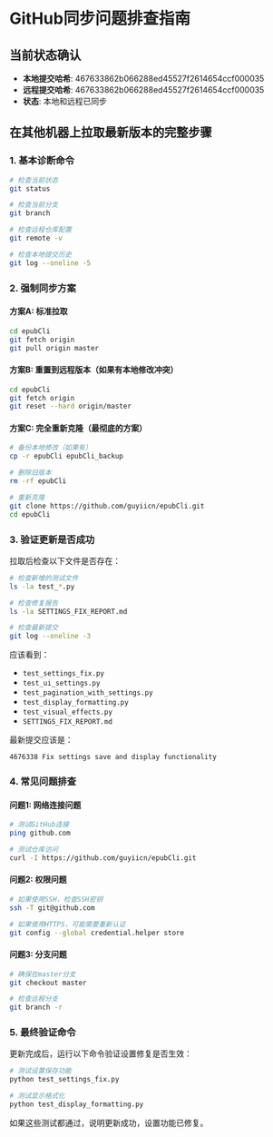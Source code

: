 # GitHub同步问题排查指南

## 当前状态确认
- **本地提交哈希**: 467633862b066288ed45527f2614654ccf000035
- **远程提交哈希**: 467633862b066288ed45527f2614654ccf000035
- **状态**: 本地和远程已同步

## 在其他机器上拉取最新版本的完整步骤

### 1. 基本诊断命令
```bash
# 检查当前状态
git status

# 检查当前分支
git branch

# 检查远程仓库配置
git remote -v

# 检查本地提交历史
git log --oneline -5
```

### 2. 强制同步方案

#### 方案A: 标准拉取
```bash
cd epubCli
git fetch origin
git pull origin master
```

#### 方案B: 重置到远程版本（如果有本地修改冲突）
```bash
cd epubCli
git fetch origin
git reset --hard origin/master
```

#### 方案C: 完全重新克隆（最彻底的方案）
```bash
# 备份本地修改（如果有）
cp -r epubCli epubCli_backup

# 删除旧版本
rm -rf epubCli

# 重新克隆
git clone https://github.com/guyiicn/epubCli.git
cd epubCli
```

### 3. 验证更新是否成功

拉取后检查以下文件是否存在：
```bash
# 检查新增的测试文件
ls -la test_*.py

# 检查修复报告
ls -la SETTINGS_FIX_REPORT.md

# 检查最新提交
git log --oneline -3
```

应该看到：
- `test_settings_fix.py`
- `test_ui_settings.py` 
- `test_pagination_with_settings.py`
- `test_display_formatting.py`
- `test_visual_effects.py`
- `SETTINGS_FIX_REPORT.md`

最新提交应该是：
```
4676338 Fix settings save and display functionality
```

### 4. 常见问题排查

#### 问题1: 网络连接问题
```bash
# 测试GitHub连接
ping github.com

# 测试仓库访问
curl -I https://github.com/guyiicn/epubCli.git
```

#### 问题2: 权限问题
```bash
# 如果使用SSH，检查SSH密钥
ssh -T git@github.com

# 如果使用HTTPS，可能需要重新认证
git config --global credential.helper store
```

#### 问题3: 分支问题
```bash
# 确保在master分支
git checkout master

# 检查远程分支
git branch -r
```

### 5. 最终验证命令

更新完成后，运行以下命令验证设置修复是否生效：
```bash
# 测试设置保存功能
python test_settings_fix.py

# 测试显示格式化
python test_display_formatting.py
```

如果这些测试都通过，说明更新成功，设置功能已修复。
